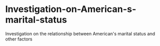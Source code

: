 # Investigation-on-American-s-marital-status
Investigation on the relationship between American's marital status and other factors
